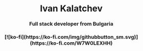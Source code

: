<h1 align="center">Ivan Kalatchev</h1>
<h3 align="center">Full stack developer from Bulgaria</h3>
<h3 align="center">[![ko-fi](https://ko-fi.com/img/githubbutton_sm.svg)](https://ko-fi.com/W7W0LEXHH)</h3>
